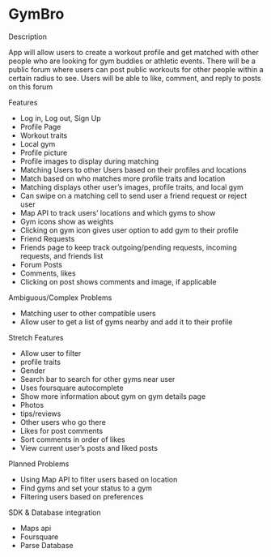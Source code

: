 # GymBro
Description

App will allow users to create a workout profile and get matched with other people who are looking for gym buddies or athletic events. There will be a public forum where users can post public workouts for other people within a certain radius to see. Users will be able to like, comment, and reply to posts on this forum

Features
-   Log in, Log out, Sign Up
-   Profile Page
-   Workout traits
-   Local gym
-   Profile picture
-   Profile images to display during matching
-   Matching Users to other Users based on their profiles and locations
-   Match based on who matches more profile traits and location
-   Matching displays other user’s images, profile traits, and local gym
-   Can swipe on a matching cell to send user a friend request or reject user
-   Map API to track users’ locations and which gyms to show
-   Gym icons show as weights
-   Clicking on gym icon gives user option to add gym to their profile 
-   Friend Requests
-   Friends page to keep track outgoing/pending requests, incoming requests, and friends list
-   Forum Posts
-   Comments, likes
-   Clicking on post shows comments and image, if applicable

Ambiguous/Complex Problems
-   Matching user to other compatible users
-   Allow user to get a list of gyms nearby and add it to their profile

Stretch Features
-  Allow user to filter
-   profile traits
-   Gender
-   Search bar to search for other gyms near user
-   Uses foursquare autocomplete
-   Show more information about gym on gym details page
-   Photos
-   tips/reviews
-   Other users who go there
-   Likes for post comments
-   Sort comments in order of likes
-   View current user’s posts and liked posts

Planned Problems
-   Using Map API to filter users based on location
-   Find gyms and set your status to a gym
-   Filtering users based on preferences

SDK & Database integration
-   Maps api
-   Foursquare
-   Parse Database

